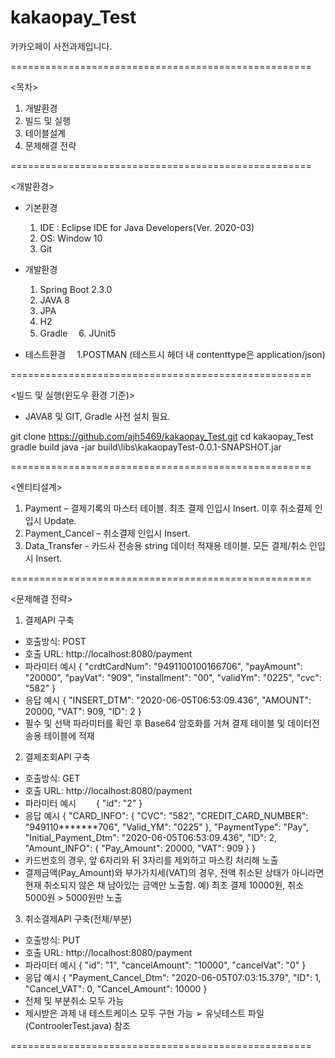 # kakaopay_Test
카카오페이 사전과제입니다.

====================================================

<목차>

1. 개발환경
2. 빌드 및 실행
3. 테이블설계
4. 문제해결 전략

====================================================

<개발환경>

* 기본환경
  1. IDE : Eclipse IDE for Java Developers(Ver. 2020-03)
  2. OS: Window 10
  3. Git

* 개발환경
  1. Spring Boot 2.3.0
  2. JAVA 8
  3. JPA
  4. H2
  5. Gradle
　6. JUnit5
　
* 테스트환경
　1.POSTMAN (테스트시 헤더 내 contenttype은 application/json)

====================================================

<빌드 및 실행(윈도우 환경 기준)>
* JAVA8 및 GIT, Gradle 사전 설치 필요.

git clone https://github.com/ajh5469/kakaopay_Test.git
cd kakaopay_Test
gradle build
java -jar build\libs\kakaopayTest-0.0.1-SNAPSHOT.jar

====================================================

<엔티티설계>

 1. Payment – 결제기록의 마스터 테이블. 최초 결제 인입시 Insert. 이후 취소결제 인입시 Update.
 2. Payment_Cancel – 취소결제 인입시 Insert.
 3. Data_Transfer - 카드사 전송용 string 데이터 적재용 테이블. 모든 결제/취소 인입시 Insert.

====================================================

<문제해결 전략>

1. 결제API 구축
* 호출방식: POST
* 호출 URL: http://localhost:8080/payment
* 파라미터 예시
{
	"crdtCardNum": "9491100100166706",
	"payAmount": "20000",
	"payVat": "909",
	"installment": "00",
	"validYm": "0225",
	"cvc": "582"
}
* 응답 예시
{
    "INSERT_DTM": "2020-06-05T06:53:09.436",
    "AMOUNT": 20000,
    "VAT": 909,
    "ID": 2
}
* 필수 및 선택 파라미터를 확인 후 Base64 암호화를 거쳐 결제 테이블 및 데이터전송용 테이블에 적재

2. 결제조회API 구축
* 호출방식: GET
* 호출 URL:  http://localhost:8080/payment
* 파라미터 예시
　　{
	"id": "2"
}
* 응답 예시
{
    "CARD_INFO": {
        "CVC": "582",
        "CREDIT_CARD_NUMBER": "949110*******706",
        "Valid_YM": "0225"
    },
    "PaymentType": "Pay",
    "Initial_Payment_Dtm": "2020-06-05T06:53:09.436",
    "ID": 2,
    "Amount_INFO": {
        "Pay_Amount": 20000,
        "VAT": 909
    }
}
* 카드번호의 경우, 앞 6자리와 뒤 3자리를 제외하고 마스킹 처리해 노출
* 결제금액(Pay_Amount)와 부가가치세(VAT)의 경우, 전액 취소된 상태가 아니라면 현재 취소되지 않은 채 남아있는 금액만 노출함.
예) 최초 결제 10000원, 취소 5000원 > 5000원만 노출

3. 취소결제API 구축(전체/부분)
* 호출방식: PUT
* 호출 URL: http://localhost:8080/payment
* 파라미터 예시
{
	"id": "1",
	"cancelAmount": "10000",
	"cancelVat": "0"
}
* 응답 예시
{
    "Payment_Cancel_Dtm": "2020-06-05T07:03:15.379",
    "ID": 1,
    "Cancel_VAT": 0,
    "Cancel_Amount": 10000
}
* 전체 및 부분취소 모두 가능
* 제시받은 과제 내 테스트케이스 모두 구현 가능
➢ 유닛테스트 파일(ControolerTest.java) 참조

====================================================
